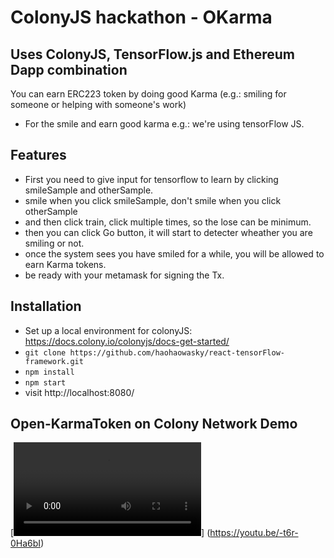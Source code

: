 # ColonyJS hackathon - OKarma 

## Uses ColonyJS, TensorFlow.js and Ethereum Dapp combination

You can earn ERC223 token by doing good Karma (e.g.: smiling for someone or helping with someone's work)
* For the smile and earn good karma e.g.: we're using tensorFlow JS.

## Features

* First you need to give input for tensorflow to learn by clicking smileSample and otherSample.
* smile when you click smileSample, don't smile when you click otherSample
* and then click train, click multiple times, so the lose can be minimum.
* then you can click Go button, it will start to detecter wheather you are smiling or not.
* once the system sees you have smiled for a while, you will be allowed to earn Karma tokens.
* be ready with your metamask for signing the Tx.

## Installation
* Set up a local environment for colonyJS: https://docs.colony.io/colonyjs/docs-get-started/
* `git clone https://github.com/haohaowasky/react-tensorFlow-framework.git`
* `npm install`
* `npm start`
* visit http://localhost:8080/

## Open-KarmaToken on Colony Network Demo
[![Watch the video](https://github.com/GothamDAO/colony-tensorflow/blob/colonyHackathon/Colony-Final-Demo.mov)] (https://youtu.be/-t6r-0Ha6bI)


